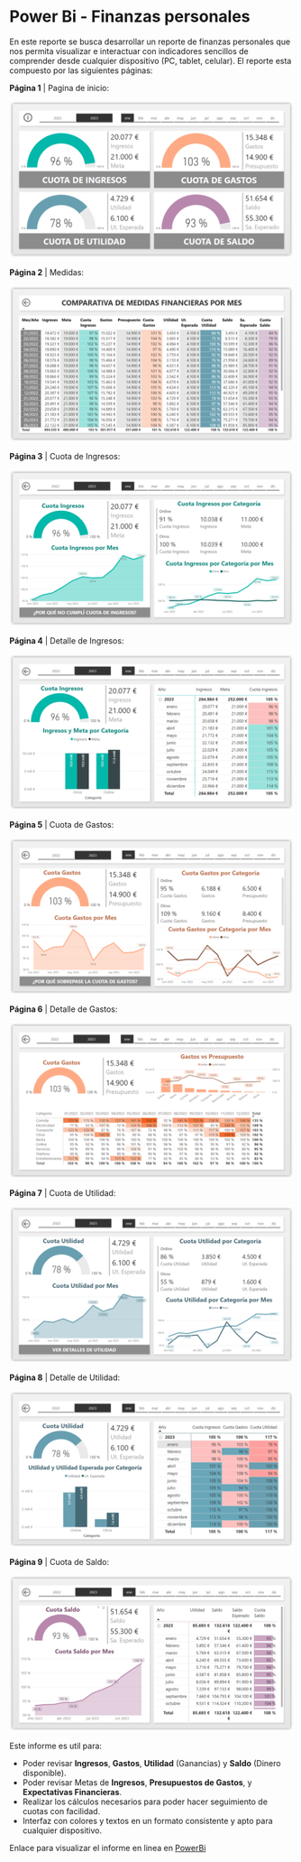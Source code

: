 # Power Bi - Finanzas personales
 
En este reporte se busca desarrollar un reporte de finanzas personales que nos permita visualizar e interactuar con indicadores sencillos de comprender desde cualquier dispositivo (PC, tablet, celular). El reporte esta compuesto por las siguientes páginas:

  **Página 1** | Pagina de inicio:

  ![pagina_1.png](https://github.com/guadano/Power_Bi_Finanzas_Personales/blob/main/Imagenes/pagina_1.png)
  
  **Página 2** | Medidas:

  ![pagina_2.png](https://github.com/guadano/Power_Bi_Finanzas_Personales/blob/main/Imagenes/pagina_2.png)
    
  **Página 3** | Cuota de Ingresos:

  ![pagina_3.png](https://github.com/guadano/Power_Bi_Finanzas_Personales/blob/main/Imagenes/pagina_3.png)
    
  **Página 4** | Detalle de Ingresos:

  ![pagina_4.png](https://github.com/guadano/Power_Bi_Finanzas_Personales/blob/main/Imagenes/pagina_4.png)
    
  **Página 5** | Cuota de Gastos:

  ![pagina_5.png](https://github.com/guadano/Power_Bi_Finanzas_Personales/blob/main/Imagenes/pagina_5.png)
    
  **Página 6** | Detalle de Gastos:

  ![pagina_6.png](https://github.com/guadano/Power_Bi_Finanzas_Personales/blob/main/Imagenes/pagina_6.png)
    
  **Página 7** | Cuota de Utilidad:

  ![pagina_7.png](https://github.com/guadano/Power_Bi_Finanzas_Personales/blob/main/Imagenes/pagina_7.png)
    
  **Página 8** | Detalle de Utilidad:

  ![pagina_8.png](https://github.com/guadano/Power_Bi_Finanzas_Personales/blob/main/Imagenes/pagina_8.png)
    
  **Página 9** | Cuota de Saldo:

  ![pagina_9.png](https://github.com/guadano/Power_Bi_Finanzas_Personales/blob/main/Imagenes/pagina_9.png)

Este informe es util para:

-   Poder revisar **Ingresos**, **Gastos**, **Utilidad** (Ganancias) y **Saldo** (Dinero disponible).
-   Poder revisar Metas de **Ingresos**, **Presupuestos de Gastos**, y **Expectativas Financieras**.
-   Realizar los cálculos necesarios para poder hacer seguimiento de cuotas con facilidad.
-   Interfaz con colores y textos en un formato consistente y apto para cualquier dispositivo.
  
Enlace para visualizar el informe en linea en [PowerBi](https://app.powerbi.com/view?r=eyJrIjoiYWViMTQzNGQtM2Q1Ny00ZDM2LWEzZjgtOWExOWQ5YzcxYzhmIiwidCI6ImJlYTQyMGRlLTJkNjYtNDZmYy05OTVkLTUxYzYwN2MwOGQxZSIsImMiOjl9)
